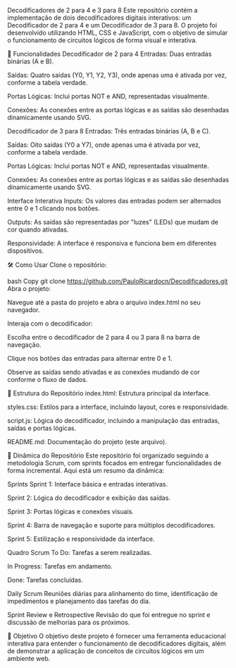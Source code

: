 Decodificadores de 2 para 4 e 3 para 8
Este repositório contém a implementação de dois decodificadores digitais interativos: um Decodificador de 2 para 4 e um Decodificador de 3 para 8. O projeto foi desenvolvido utilizando HTML, CSS e JavaScript, com o objetivo de simular o funcionamento de circuitos lógicos de forma visual e interativa.

🚀 Funcionalidades
Decodificador de 2 para 4
Entradas: Duas entradas binárias (A e B).

Saídas: Quatro saídas (Y0, Y1, Y2, Y3), onde apenas uma é ativada por vez, conforme a tabela verdade.

Portas Lógicas: Inclui portas NOT e AND, representadas visualmente.

Conexões: As conexões entre as portas lógicas e as saídas são desenhadas dinamicamente usando SVG.

Decodificador de 3 para 8
Entradas: Três entradas binárias (A, B e C).

Saídas: Oito saídas (Y0 a Y7), onde apenas uma é ativada por vez, conforme a tabela verdade.

Portas Lógicas: Inclui portas NOT e AND, representadas visualmente.

Conexões: As conexões entre as portas lógicas e as saídas são desenhadas dinamicamente usando SVG.

Interface Interativa
Inputs: Os valores das entradas podem ser alternados entre 0 e 1 clicando nos botões.

Outputs: As saídas são representadas por "luzes" (LEDs) que mudam de cor quando ativadas.

Responsividade: A interface é responsiva e funciona bem em diferentes dispositivos.

🛠️ Como Usar
Clone o repositório:

bash
Copy
git clone https://github.com/PauloRicardocn/Decodificadores.git
Abra o projeto:

Navegue até a pasta do projeto e abra o arquivo index.html no seu navegador.

Interaja com o decodificador:

Escolha entre o decodificador de 2 para 4 ou 3 para 8 na barra de navegação.

Clique nos botões das entradas para alternar entre 0 e 1.

Observe as saídas sendo ativadas e as conexões mudando de cor conforme o fluxo de dados.

📂 Estrutura do Repositório
index.html: Estrutura principal da interface.

styles.css: Estilos para a interface, incluindo layout, cores e responsividade.

script.js: Lógica do decodificador, incluindo a manipulação das entradas, saídas e portas lógicas.

README.md: Documentação do projeto (este arquivo).

🧩 Dinâmica do Repositório
Este repositório foi organizado seguindo a metodologia Scrum, com sprints focados em entregar funcionalidades de forma incremental. Aqui está um resumo da dinâmica:

Sprints
Sprint 1: Interface básica e entradas interativas.

Sprint 2: Lógica do decodificador e exibição das saídas.

Sprint 3: Portas lógicas e conexões visuais.

Sprint 4: Barra de navegação e suporte para múltiplos decodificadores.

Sprint 5: Estilização e responsividade da interface.

Quadro Scrum
To Do: Tarefas a serem realizadas.

In Progress: Tarefas em andamento.

Done: Tarefas concluídas.

Daily Scrum
Reuniões diárias para alinhamento do time, identificação de impedimentos e planejamento das tarefas do dia.

Sprint Review e Retrospective
Revisão do que foi entregue no sprint e discussão de melhorias para os próximos.

🎯 Objetivo
O objetivo deste projeto é fornecer uma ferramenta educacional interativa para entender o funcionamento de decodificadores digitais, além de demonstrar a aplicação de conceitos de circuitos lógicos em um ambiente web.

